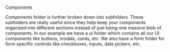 Components


Components folder is further broken down into subfolders.
These subfolders are really useful since they help keep your components organized into different sections
instead of just being one massive blob of components.
In our example we have a ui folder which contains all our UI components like
buttons, modals, cards, etc. We also have a form folder for form specific controls
like checkboxes, inputs, date pickers, etc.
